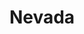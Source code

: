 ---
title: "Nevada"
hashtag: nevada
borders:
  - Arizona
  - California
  - Idaho
  - Oregon
  - Utah
tags:
  - State
  - United States
---